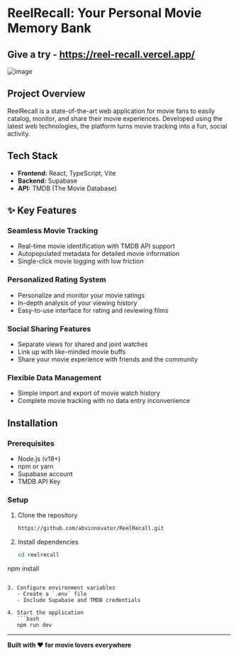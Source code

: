 # ReelRecall: Your Personal Movie Memory Bank

## Give a try - https://reel-recall.vercel.app/

![image](https://github.com/user-attachments/assets/c0b7d632-1600-4d53-83f5-7f0eeb4902c4)

##  Project Overview

ReelRecall is a state-of-the-art web application for movie fans to easily catalog, monitor, and share their movie experiences. Developed using the latest web technologies, the platform turns movie tracking into a fun, social activity.

##  Tech Stack
- **Frontend:** React, TypeScript, Vite
- **Backend:** Supabase
- **API:** TMDB (The Movie Database)

## ✨ Key Features

###  Seamless Movie Tracking
- Real-time movie identification with TMDB API support
- Autopopulated metadata for detailed movie information
- Single-click movie logging with low friction

###  Personalized Rating System
- Personalize and monitor your movie ratings
- In-depth analysis of your viewing history
- Easy-to-use interface for rating and reviewing films

###  Social Sharing Features
- Separate views for shared and joint watches
- Link up with like-minded movie buffs
- Share your movie experience with friends and the community

###  Flexible Data Management
- Simple import and export of movie watch history
- Complete movie tracking with no data entry inconvenience



##  Installation

### Prerequisites
- Node.js (v18+)
- npm or yarn
- Supabase account
- TMDB API Key

### Setup
1. Clone the repository
   ```bash
   https://github.com/abvinnovator/ReelRecall.git
   ```

2. Install dependencies
   ```bash
   cd reelrecall
   ```
npm install
```

3. Configure environment variables
   - Create a `.env` file
   - Include Supabase and TMDB credentials

4. Start the application
   ```bash
   npm run dev
   ```

---

**Built with ❤️ for movie lovers everywhere**
